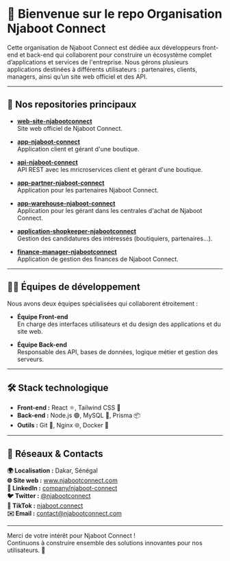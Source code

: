 # 👋 Bienvenue sur le repo Organisation Njaboot Connect

Cette organisation de Njaboot Connect est dédiée aux développeurs front-end et back-end qui collaborent pour construire un écosystème complet d’applications et services de l'entreprise. Nous gérons plusieurs applications destinées à différents utilisateurs : partenaires, clients, managers, ainsi qu’un site web officiel et des API.

---

## 🚀 Nos repositories principaux

- **[web-site-njabootconnect](https://github.com/Njaboot-Connect/web-site-njabootconnect)**  
  Site web officiel de Njaboot Connect.

- **[app-njaboot-connect](https://github.com/Njaboot-Connect/app-njaboot-connect)**  
  Application client et gérant d'une boutique.

- **[api-njaboot-connect](https://github.com/Njaboot-Connect/api-njaboot-connect)**  
  API REST avec les mricroservices client et gérant d'une boutique.

- **[app-partner-njaboot-connect](https://github.com/Njaboot-Connect/app-partner-njaboot-connect)**  
  Application pour les partenaires Njaboot Connect.

- **[app-warehouse-njaboot-connect](https://github.com/Njaboot-Connect/app-warehouse-njaboot-connect)**  
  Application pour les gérant dans les centrales d'achat de Njaboot Connect.

- **[application-shopkeeper-njabootconnect](https://github.com/Njaboot-Connect/application-shopkeeper-njabootconnect)**  
  Gestion des candidatures des intéressés (boutiquiers, partenaires...).

- **[finance-manager-njabootconnect](https://github.com/Njaboot-Connect/finance-manager-njabootconnect)**  
  Application de gestion des finances de Njaboot Connect.




---

## 👩‍💻 Équipes de développement

Nous avons deux équipes spécialisées qui collaborent étroitement :

- **Équipe Front-end**  
  En charge des interfaces utilisateurs et du design des applications et du site web.

- **Équipe Back-end**  
  Responsable des API, bases de données, logique métier et gestion des serveurs.

---

## 🛠️ Stack technologique

- **Front-end :** React ⚛️, Tailwind CSS 🎨  
- **Back-end :** Node.js 🟢, MySQL 🐬, Prisma 📦  
- **Outils :** Git 🐙, Nginx 🌐, Docker 🐳

---

## 📡 Réseaux & Contacts

<p>
  <strong>🌍 Localisation :</strong> Dakar, Sénégal<br>
  <strong>🌐 Site web :</strong> <a href="https://www.njabootconnect.com" target="_blank">www.njabootconnect.com</a><br>
  <strong>🏢 LinkedIn :</strong> <a href="https://www.linkedin.com/company/njaboot-connect" target="_blank">company/njaboot-connect</a><br>
  <strong>🐦 Twitter :</strong> <a href="https://twitter.com/njabootconnect" target="_blank">@njabootconnect</a><br>
  <strong>🎵 TikTok :</strong> <a href="https://www.tiktok.com/@njaboot.connect" target="_blank">njaboot.connect</a><br>
  <strong>✉️ Email :</strong> <a href="mailto:contact@njabootconnect.com">contact@njabootconnect.com</a>
</p>

---

Merci de votre intérêt pour Njaboot Connect !  
Continuons à construire ensemble des solutions innovantes pour nos utilisateurs. 🚀

